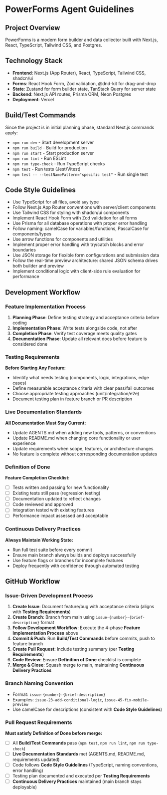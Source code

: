 # PowerForms Agent Guidelines

## Project Overview
PowerForms is a modern form builder and data collector built with Next.js, React, TypeScript, Tailwind CSS, and Postgres.

## Technology Stack
- **Frontend**: Next.js (App Router), React, TypeScript, Tailwind CSS, shadcn/ui
- **Forms**: React Hook Form, Zod validation, @dnd-kit for drag-and-drop
- **State**: Zustand for form builder state, TanStack Query for server state
- **Backend**: Next.js API routes, Prisma ORM, Neon Postgres
- **Deployment**: Vercel

## Build/Test Commands
Since the project is in initial planning phase, standard Next.js commands apply:
- `npm run dev` - Start development server
- `npm run build` - Build for production
- `npm run start` - Start production server
- `npm run lint` - Run ESLint
- `npm run type-check` - Run TypeScript checks
- `npm test` - Run tests (Jest/Vitest)
- `npm test -- --testNamePattern="specific test"` - Run single test

## Code Style Guidelines
- Use TypeScript for all files, avoid `any` type
- Follow Next.js App Router conventions with server/client components
- Use Tailwind CSS for styling with shadcn/ui components
- Implement React Hook Form with Zod validation for all forms
- Use Prisma for all database operations with proper error handling
- Follow naming: camelCase for variables/functions, PascalCase for components/types
- Use arrow functions for components and utilities
- Implement proper error handling with try/catch blocks and error boundaries
- Use JSON storage for flexible form configurations and submission data
- Follow the real-time preview architecture: shared JSON schema drives both builder and preview
- Implement conditional logic with client-side rule evaluation for performance

## Development Workflow

### Feature Implementation Process
1. **Planning Phase**: Define testing strategy and acceptance criteria before coding
2. **Implementation Phase**: Write tests alongside code, not after
3. **Completion Phase**: Verify test coverage meets quality gates
4. **Documentation Phase**: Update all relevant docs before feature is considered done

### Testing Requirements
**Before Starting Any Feature:**
- Identify what needs testing (components, logic, integrations, edge cases)
- Define measurable acceptance criteria with clear pass/fail outcomes
- Choose appropriate testing approaches (unit/integration/e2e)
- Document testing plan in feature branch or PR description

### Live Documentation Standards
**All Documentation Must Stay Current:**
- Update AGENTS.md when adding new tools, patterns, or conventions
- Update README.md when changing core functionality or user experience
- Update requirements when scope, features, or architecture changes
- No feature is complete without corresponding documentation updates

### Definition of Done
**Feature Completion Checklist:**
- [ ] Tests written and passing for new functionality
- [ ] Existing tests still pass (regression testing)
- [ ] Documentation updated to reflect changes
- [ ] Code reviewed and approved
- [ ] Integration tested with existing features
- [ ] Performance impact assessed and acceptable

### Continuous Delivery Practices
**Always Maintain Working State:**
- Run full test suite before every commit
- Ensure main branch always builds and deploys successfully
- Use feature flags or branches for incomplete features
- Deploy frequently with confidence through automated testing

## GitHub Workflow

### Issue-Driven Development Process
1. **Create Issue**: Document feature/bug with acceptance criteria (aligns with **Testing Requirements**)
2. **Create Branch**: Branch from main using `issue-{number}-{brief-description}` format
3. **Follow Development Workflow**: Execute the 4-phase **Feature Implementation Process** above
4. **Commit & Push**: Run **Build/Test Commands** before commits, push to feature branch
5. **Create Pull Request**: Include testing summary (per **Testing Requirements**)
6. **Code Review**: Ensure **Definition of Done** checklist is complete
7. **Merge & Close**: Squash merge to main, maintaining **Continuous Delivery Practices**

### Branch Naming Convention
- Format: `issue-{number}-{brief-description}`
- Examples: `issue-23-add-conditional-logic`, `issue-45-fix-mobile-preview`
- Use camelCase for descriptions (consistent with **Code Style Guidelines**)

### Pull Request Requirements
**Must satisfy Definition of Done before merge:**
- [ ] All **Build/Test Commands** pass (`npm test`, `npm run lint`, `npm run type-check`)
- [ ] **Live Documentation Standards** met (AGENTS.md, README.md, requirements updated)
- [ ] Code follows **Code Style Guidelines** (TypeScript, naming conventions, error handling)
- [ ] Testing plan documented and executed per **Testing Requirements**
- [ ] **Continuous Delivery Practices** maintained (main branch stays deployable)
